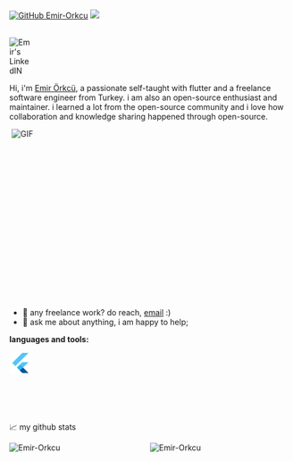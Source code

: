 

<br />

[![GitHub Emir-Orkcu](https://img.shields.io/github/followers/Emir-Orkcu?label=follow&style=social)](https://github.com/Emir-Orkcu)
![](https://visitor-badge.glitch.me/badge?page_id=Emir-Orkcu.Emir-Orkcu)

<br />
</a>

<a href="https://www.linkedin.com/in/emir-%C3%B6rkc%C3%BC-b3b9081b8/">
  <img align="left" alt="Emir's LinkedIN" width="40px"    src="https://img.icons8.com/fluency/48/000000/linkedin.png" />
</a>

<br />
<br />
<br />
<br />


Hi, i'm [Emir Örkcü](https://Emirorkcu.me/), a passionate self-taught with flutter and a freelance software engineer from Turkey.
i am also an open-source enthusiast and maintainer. i learned a lot from the open-source community and i love how collaboration and knowledge sharing happened through open-source.

  <img align="right" alt="GIF" src="https://github.com/abhisheknaiidu/abhisheknaiidu/blob/master/code.gif?raw=true" width="500" height="320" />
  
- 💼 any freelance work? do reach, [email](mailto:Emirorkcu@gmail.com) :)
- 💬 ask me about anything, i am happy to help;

**languages and tools:**  

<code><img height="40" src="https://raw.githubusercontent.com/github/explore/80688e429a7d4ef2fca1e82350fe8e3517d3494d/topics/flutter/flutter.png"></code>
<br />
<br />
<br />
<br />
<br />


📈 my github stats

 <p><img align="left" src="https://github-readme-stats.vercel.app/api/top-langs?username=Emir-Orkcu&show_icons=true&locale=en&layout=compact" alt="Emir-Orkcu" /></p>
<p align="center"> <img src="https://github-readme-stats.vercel.app/api?username=Emir-Orkcu&show_icons=true&theme=gotham" alt="Emir-Orkcu" />





